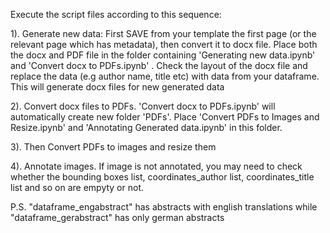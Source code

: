 
Execute the script files according to this sequence:

1). Generate new data: First SAVE from your template the first page (or the relevant page which has metadata), then convert it to docx file. Place both the docx and PDF file 
in the folder containing 'Generating new data.ipynb' and 'Convert docx to PDFs.ipynb' . Check the layout of the docx file and replace the data (e.g author name, title etc) 
with data from your dataframe. This will generate docx files for new generated data 

2). Convert docx files to PDFs. 'Convert docx to PDFs.ipynb' will automatically create new folder 'PDFs'. Place 'Convert PDFs to Images and Resize.ipynb' and 
'Annotating Generated data.ipynb' in this folder. 

3). Then Convert PDFs to images and resize them

4). Annotate images. If image is not annotated, you may need to check whether the bounding boxes list, coordinates_author list, coordinates_title list and so on are empyty or not. 


P.S. "dataframe_engabstract" has abstracts with english translations while "dataframe_gerabstract" has only german abstracts

